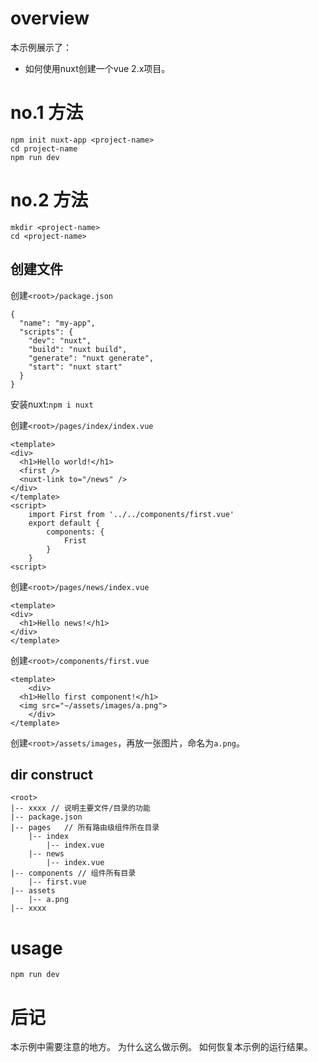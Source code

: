 # overview
本示例展示了：
- 如何使用nuxt创建一个vue 2.x项目。

# no.1 方法
```
npm init nuxt-app <project-name>
cd project-name
npm run dev
```

# no.2 方法
```
mkdir <project-name>
cd <project-name>
```

## 创建文件
创建`<root>/package.json`
```
{
  "name": "my-app",
  "scripts": {
    "dev": "nuxt",
    "build": "nuxt build",
    "generate": "nuxt generate",
    "start": "nuxt start"
  }
}
```

安装nuxt:`npm i nuxt`

创建`<root>/pages/index/index.vue`
```
<template>
<div>
  <h1>Hello world!</h1>
  <first />
  <nuxt-link to="/news" />
</div>
</template>
<script>
    import First from '../../components/first.vue'
    export default {
        components: {
            Frist
        }
    }
<script>
```

创建`<root>/pages/news/index.vue`
```
<template>
<div>
  <h1>Hello news!</h1>
</div>
</template>
```

创建`<root>/components/first.vue`
```
<template>
    <div>
  <h1>Hello first component!</h1>
  <img src="~/assets/images/a.png">
    </div>
</template>
```

创建`<root>/assets/images`，再放一张图片，命名为`a.png`。

## dir construct
```
<root>
|-- xxxx // 说明主要文件/目录的功能
|-- package.json
|-- pages   // 所有路由级组件所在目录
    |-- index
        |-- index.vue
    |-- news
        |-- index.vue
|-- components // 组件所有目录
    |-- first.vue
|-- assets
    |-- a.png
|-- xxxx
```

# usage
`npm run dev`

# 后记
本示例中需要注意的地方。
为什么这么做示例。
如何恢复本示例的运行结果。